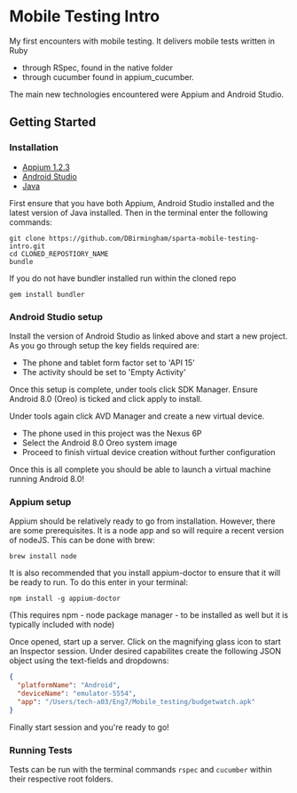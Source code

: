 # Mobile Testing Intro

My first encounters with mobile testing. It delivers mobile tests written in Ruby 
- through RSpec, found in the native folder
- through cucumber found in appium_cucumber. 

The main new technologies encountered were Appium and Android Studio.

## Getting Started

### Installation

- [Appium 1.2.3](https://github.com/appium/appium-desktop/releases/tag/v1.2.3)
- [Android Studio](https://developer.android.com/studio/)
- [Java](http://www.oracle.com/technetwork/java/javase/downloads/jre10-downloads-4417026.html)

First ensure that you have both Appium, Android Studio installed and the latest version of Java installed.
Then in the terminal enter the following commands:
```
git clone https://github.com/DBirmingham/sparta-mobile-testing-intro.git
cd CLONED_REPOSTIORY_NAME
bundle
```
If you do not have bundler installed run within the cloned repo
```
gem install bundler
```

### Android Studio setup

Install the version of Android Studio as linked above and start a new project.
As you go through setup the key fields required are: 
- The phone and tablet form factor set to 'API 15'
- The activity should be set to 'Empty Activity'

Once this setup is complete, under tools click SDK Manager.
Ensure Android 8.0 (Oreo) is ticked and click apply to install.

Under tools again click AVD Manager and create a new virtual device.
- The phone used in this project was the Nexus 6P
- Select the Android 8.0 Oreo system image
- Proceed to finish virtual device creation without further configuration

Once this is all complete you should be able to launch a virtual machine running Android 8.0!

### Appium setup

Appium should be relatively ready to go from installation. However, there are some prerequisites. It is a node app and so will require a recent version of nodeJS. This can be done with brew:
```
brew install node
```
It is also recommended that you install appium-doctor to ensure that it will be ready to run. To do this enter in your terminal:
```
npm install -g appium-doctor
```
(This requires npm - node package manager - to be installed as well but it is typically included with node)

Once opened, start up a server.
Click on the magnifying glass icon to start an Inspector session. Under desired capabilites create the following JSON object using the text-fields and dropdowns:

```JSON
{
  "platformName": "Android",
  "deviceName": "emulator-5554",
  "app": "/Users/tech-a03/Eng7/Mobile_testing/budgetwatch.apk"
}
```

Finally start session and you're ready to go!

### Running Tests

Tests can be run with the terminal commands ```rspec``` and ```cucumber``` within their respective root folders.
